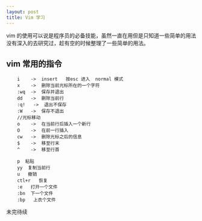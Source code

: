 ```yaml
---
layout: post
title: Vim 学习
---
```


vim  的使用可以说是程序员的必备技能，虽然一直在用但是只知道一些简单的用法没有深入的去研究过，趁有空的时候整理了一些简单的用法。


## vim 常用的指令

```
    i    ->  insert   按esc 进入  normal 模式
    x    ->  删除当前光标所在的一个字符
    :wq  ->  保存并退出
    dd   ->  删除当前行
    :q!   ->  退出不保存
    :W   ->  保存不退出
    //光标移动
    o    ->  在当前行后插入一个新行
    O    ->  在前一行插入
    cw   ->  删除光标之后的信息
    $    ->  移至行末
    ^    ->  移至行首

    p  粘贴
    yy  复制当前行
    u   撤销
    ctl+r   恢复
    :e   打开一个文件
    :bn  下一个文件
    :bp   上衣个文件

```



未完待续